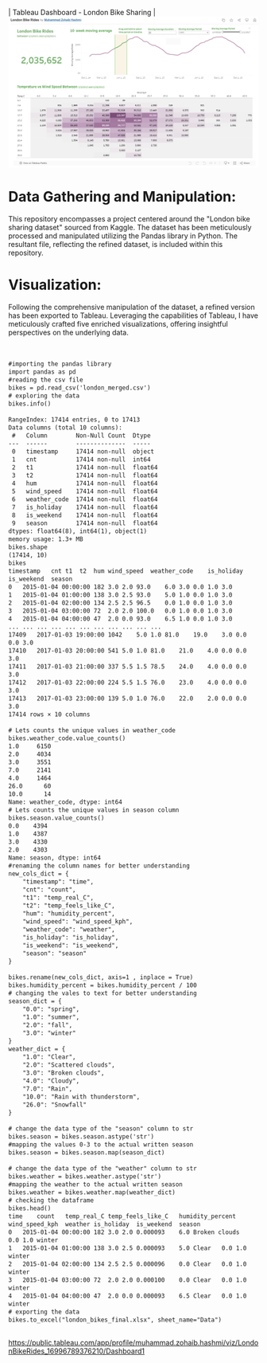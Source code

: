| Tableau Dashboard - London Bike Sharing | 
[![Dashboard](images/dash.png)](https://public.tableau.com/app/profile/muhammad.zohaib.hashmi/viz/LondonBikeRides_16996789376210/Dashboard1)

# Data Gathering and Manipulation:
This repository encompasses a project centered around the "London bike sharing dataset" sourced from Kaggle. The dataset has been meticulously processed and manipulated utilizing the Pandas library in Python. The resultant file, reflecting the refined dataset, is included within this repository.

# Visualization:
Following the comprehensive manipulation of the dataset, a refined version has been exported to Tableau. Leveraging the capabilities of Tableau, I have meticulously crafted five enriched visualizations, offering insightful perspectives on the underlying data.

<pre>
  <code>
    
#importing the pandas library
import pandas as pd
#reading the csv file
bikes = pd.read_csv('london_merged.csv')
# exploring the data
bikes.info()
<class 'pandas.core.frame.DataFrame'>
RangeIndex: 17414 entries, 0 to 17413
Data columns (total 10 columns):
 #   Column        Non-Null Count  Dtype  
---  ------        --------------  -----  
 0   timestamp     17414 non-null  object 
 1   cnt           17414 non-null  int64  
 2   t1            17414 non-null  float64
 3   t2            17414 non-null  float64
 4   hum           17414 non-null  float64
 5   wind_speed    17414 non-null  float64
 6   weather_code  17414 non-null  float64
 7   is_holiday    17414 non-null  float64
 8   is_weekend    17414 non-null  float64
 9   season        17414 non-null  float64
dtypes: float64(8), int64(1), object(1)
memory usage: 1.3+ MB
bikes.shape
(17414, 10)
bikes
timestamp	cnt	t1	t2	hum	wind_speed	weather_code	is_holiday	is_weekend	season
0	2015-01-04 00:00:00	182	3.0	2.0	93.0	6.0	3.0	0.0	1.0	3.0
1	2015-01-04 01:00:00	138	3.0	2.5	93.0	5.0	1.0	0.0	1.0	3.0
2	2015-01-04 02:00:00	134	2.5	2.5	96.5	0.0	1.0	0.0	1.0	3.0
3	2015-01-04 03:00:00	72	2.0	2.0	100.0	0.0	1.0	0.0	1.0	3.0
4	2015-01-04 04:00:00	47	2.0	0.0	93.0	6.5	1.0	0.0	1.0	3.0
...	...	...	...	...	...	...	...	...	...	...
17409	2017-01-03 19:00:00	1042	5.0	1.0	81.0	19.0	3.0	0.0	0.0	3.0
17410	2017-01-03 20:00:00	541	5.0	1.0	81.0	21.0	4.0	0.0	0.0	3.0
17411	2017-01-03 21:00:00	337	5.5	1.5	78.5	24.0	4.0	0.0	0.0	3.0
17412	2017-01-03 22:00:00	224	5.5	1.5	76.0	23.0	4.0	0.0	0.0	3.0
17413	2017-01-03 23:00:00	139	5.0	1.0	76.0	22.0	2.0	0.0	0.0	3.0
17414 rows × 10 columns

# Lets counts the unique values in weather_code
bikes.weather_code.value_counts()
1.0     6150
2.0     4034
3.0     3551
7.0     2141
4.0     1464
26.0      60
10.0      14
Name: weather_code, dtype: int64
# Lets counts the unique values in season column
bikes.season.value_counts()
0.0    4394
1.0    4387
3.0    4330
2.0    4303
Name: season, dtype: int64
#renaming the column names for better understanding
new_cols_dict = {
    "timestamp": "time",
    "cnt": "count",
    "t1": "temp_real_C",
    "t2": "temp_feels_like_C",
    "hum": "humidity_percent",
    "wind_speed": "wind_speed_kph",
    "weather_code": "weather",
    "is_holiday": "is_holiday",
    "is_weekend": "is_weekend",
    "season": "season"
}

bikes.rename(new_cols_dict, axis=1 , inplace = True)
bikes.humidity_percent = bikes.humidity_percent / 100
# changing the vales to text for better understanding
season_dict = {
    "0.0": "spring",
    "1.0": "summer",
    "2.0": "fall",
    "3.0": "winter"
}
weather_dict = {
    "1.0": "Clear",
    "2.0": "Scattered clouds",
    "3.0": "Broken clouds",
    "4.0": "Cloudy",
    "7.0": "Rain",
    "10.0": "Rain with thunderstorm",
    "26.0": "Snowfall"
}

# change the data type of the "season" column to str
bikes.season = bikes.season.astype('str')
#mapping the values 0-3 to the actual written season
bikes.season = bikes.season.map(season_dict)

# change the data type of the "weather" column to str
bikes.weather = bikes.weather.astype('str')
#mapping the weather to the actual written season
bikes.weather = bikes.weather.map(weather_dict)
# checking the dataframe
bikes.head()
time	count	temp_real_C	temp_feels_like_C	humidity_percent	wind_speed_kph	weather	is_holiday	is_weekend	season
0	2015-01-04 00:00:00	182	3.0	2.0	0.000093	6.0	Broken clouds	0.0	1.0	winter
1	2015-01-04 01:00:00	138	3.0	2.5	0.000093	5.0	Clear	0.0	1.0	winter
2	2015-01-04 02:00:00	134	2.5	2.5	0.000096	0.0	Clear	0.0	1.0	winter
3	2015-01-04 03:00:00	72	2.0	2.0	0.000100	0.0	Clear	0.0	1.0	winter
4	2015-01-04 04:00:00	47	2.0	0.0	0.000093	6.5	Clear	0.0	1.0	winter
# exporting the data 
bikes.to_excel("london_bikes_final.xlsx", sheet_name="Data")
  </code>
</pre>

https://public.tableau.com/app/profile/muhammad.zohaib.hashmi/viz/LondonBikeRides_16996789376210/Dashboard1
